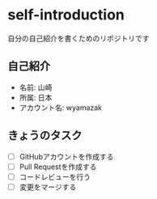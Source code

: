 # self-introduction
自分の自己紹介を書くためのリポジトリです

## 自己紹介
- 名前: 山崎
- 所属: 日本
- アカウント名: wyamazak

## きょうのタスク
- [ ] GitHubアカウントを作成する
- [ ] Pull Requestを作成する
- [ ] コードレビューを行う
- [ ] 変更をマージする
